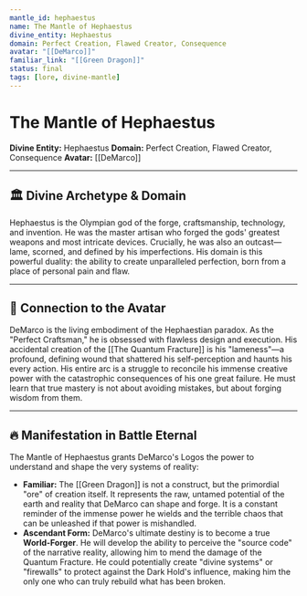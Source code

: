 ```yaml
---
mantle_id: hephaestus
name: The Mantle of Hephaestus
divine_entity: Hephaestus
domain: Perfect Creation, Flawed Creator, Consequence
avatar: "[[DeMarco]]"
familiar_link: "[[Green Dragon]]"
status: final
tags: [lore, divine-mantle]
---
```


# The Mantle of Hephaestus

**Divine Entity:** Hephaestus
**Domain:** Perfect Creation, Flawed Creator, Consequence
**Avatar:** [[DeMarco]]

---

## 🏛️ Divine Archetype & Domain
Hephaestus is the Olympian god of the forge, craftsmanship, technology, and invention. He was the master artisan who forged the gods' greatest weapons and most intricate devices. Crucially, he was also an outcast—lame, scorned, and defined by his imperfections. His domain is this powerful duality: the ability to create unparalleled perfection, born from a place of personal pain and flaw.

---

## 🔗 Connection to the Avatar
DeMarco is the living embodiment of the Hephaestian paradox. As the "Perfect Craftsman," he is obsessed with flawless design and execution. His accidental creation of the [[The Quantum Fracture]] is his "lameness"—a profound, defining wound that shattered his self-perception and haunts his every action. His entire arc is a struggle to reconcile his immense creative power with the catastrophic consequences of his one great failure. He must learn that true mastery is not about avoiding mistakes, but about forging wisdom from them.

---

## 🔥 Manifestation in Battle Eternal
The Mantle of Hephaestus grants DeMarco's Logos the power to understand and shape the very systems of reality:
- **Familiar:** The [[Green Dragon]] is not a construct, but the primordial "ore" of creation itself. It represents the raw, untamed potential of the earth and reality that DeMarco can shape and forge. It is a constant reminder of the immense power he wields and the terrible chaos that can be unleashed if that power is mishandled.
- **Ascendant Form:** DeMarco's ultimate destiny is to become a true **World-Forger**. He will develop the ability to perceive the "source code" of the narrative reality, allowing him to mend the damage of the Quantum Fracture. He could potentially create "divine systems" or "firewalls" to protect against the Dark Hold's influence, making him the only one who can truly rebuild what has been broken.